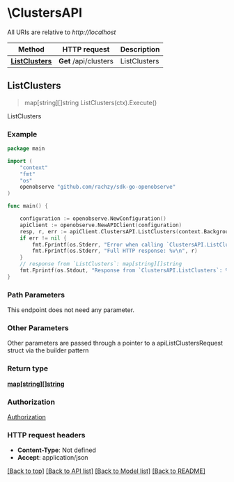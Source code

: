 # \ClustersAPI

All URIs are relative to _http://localhost_

| Method                                          | HTTP request          | Description  |
| ----------------------------------------------- | --------------------- | ------------ |
| [**ListClusters**](ClustersAPI.md#ListClusters) | **Get** /api/clusters | ListClusters |

## ListClusters

> map[string][]string ListClusters(ctx).Execute()

ListClusters

### Example

```go
package main

import (
	"context"
	"fmt"
	"os"
	openobserve "github.com/rachzy/sdk-go-openobserve"
)

func main() {

	configuration := openobserve.NewConfiguration()
	apiClient := openobserve.NewAPIClient(configuration)
	resp, r, err := apiClient.ClustersAPI.ListClusters(context.Background()).Execute()
	if err != nil {
		fmt.Fprintf(os.Stderr, "Error when calling `ClustersAPI.ListClusters``: %v\n", err)
		fmt.Fprintf(os.Stderr, "Full HTTP response: %v\n", r)
	}
	// response from `ListClusters`: map[string][]string
	fmt.Fprintf(os.Stdout, "Response from `ClustersAPI.ListClusters`: %v\n", resp)
}
```

### Path Parameters

This endpoint does not need any parameter.

### Other Parameters

Other parameters are passed through a pointer to a apiListClustersRequest struct via the builder pattern

### Return type

[**map[string][]string**](array.md)

### Authorization

[Authorization](../README.md#Authorization)

### HTTP request headers

- **Content-Type**: Not defined
- **Accept**: application/json

[[Back to top]](#) [[Back to API list]](../README.md#documentation-for-api-endpoints)
[[Back to Model list]](../README.md#documentation-for-models)
[[Back to README]](../README.md)
